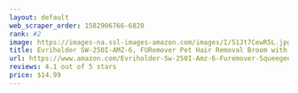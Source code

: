 ```yaml
---
layout: default 
﻿web_scraper_order: 1582906766-6820
rank: #2
image: https://images-na.ssl-images-amazon.com/images/I/51Jt7CewR5L.jpg
title: Evriholder SW-250I-AMZ-6, FURemover Pet Hair Removal Broom with Squeegee & Telescoping…
url: https://www.amazon.com/Evriholder-Sw-250I-Amz-6-Furemover-Squeegee-Telescoping/dp/B000EFDOOA/ref=zg_mw_pet-supplies_2?_encoding=UTF8&psc=1&refRID=1681C9HM719PR5VMS4KX
reviews: 4.1 out of 5 stars
price: $14.99 
---
```

